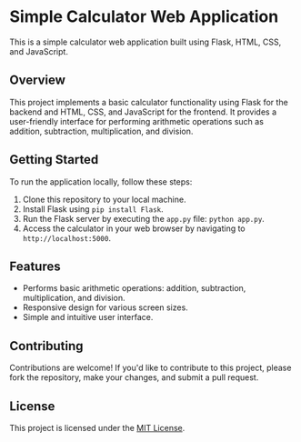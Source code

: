 # Simple Calculator Web Application

This is a simple calculator web application built using Flask, HTML, CSS, and JavaScript.

## Overview

This project implements a basic calculator functionality using Flask for the backend and HTML, CSS, and JavaScript for the frontend. It provides a user-friendly interface for performing arithmetic operations such as addition, subtraction, multiplication, and division.

## Getting Started

To run the application locally, follow these steps:

1. Clone this repository to your local machine.
2. Install Flask using `pip install Flask`.
3. Run the Flask server by executing the `app.py` file: `python app.py`.
4. Access the calculator in your web browser by navigating to `http://localhost:5000`.

## Features

- Performs basic arithmetic operations: addition, subtraction, multiplication, and division.
- Responsive design for various screen sizes.
- Simple and intuitive user interface.

## Contributing

Contributions are welcome! If you'd like to contribute to this project, please fork the repository, make your changes, and submit a pull request.

## License

This project is licensed under the [MIT License](LICENSE).
